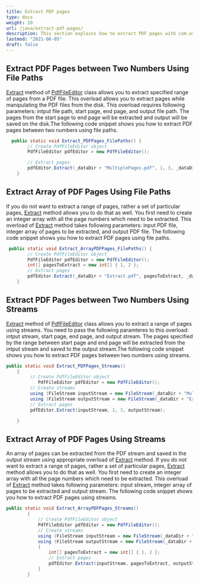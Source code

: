 ```yaml
---
title: Extract PDF pages
type: docs
weight: 20
url: /java/extract-pdf-pages/
description: This section explains how to extract PDF pages with com.aspose.pdf.facades using PdfFileEditor class.
lastmod: "2021-06-05"
draft: false
---
```


## Extract PDF Pages between Two Numbers Using File Paths

[Extract](https://apireference.aspose.com/pdf/java/com.aspose.pdf.facades/PdfFileEditor#extract-java.io.InputStream-int:A-java.io.OutputStream-) method of [PdfFileEditor](https://apireference.aspose.com/pdf/java/com.aspose.pdf.facades/PdfFileEditor) class allows you to extract specified range of pages from a PDF file. This overload allows you to extract pages while manipulating the PDF files from the disk. This overload requires following parameters: intput file path, start page, end page, and output file path. The pages from the start page to end page will be extracted and output will be saved on the disk.The following code snippet shows you how to extract PDF pages between two numbers using file paths.

```java
  public static void Extract_PDFPages_FilePaths() {
        // Create PdfFileEditor object
        PdfFileEditor pdfEditor = new PdfFileEditor();

        // Extract pages
        pdfEditor.Extract(_dataDir + "MultiplePages.pdf", 1, 3, _dataDir + "ExtractPagesBetweenNumbers_out.pdf");
    }
```

## Extract Array of PDF Pages Using File Paths

If you do not want to extract a range of pages, rather a set of particular pages, [Extract](https://apireference.aspose.com/pdf/java/com.aspose.pdf.facades/PdfFileEditor#extract-java.io.InputStream-int:A-java.io.OutputStream-)  method allows you to do that as well. You first need to create an integer array with all the page numbers which need to be extracted. This overload of [Extract](https://apireference.aspose.com/pdf/java/com.aspose.pdf.facades/PdfFileEditor#extract-java.io.InputStream-int:A-java.io.OutputStream-)  method takes following parameters: input PDF file, integer array of pages to be extracted, and output PDF file. The following code snippet shows you how to extract PDF pages using file paths.

```java
 public static void Extract_ArrayPDFPages_FilePaths() {
        // Create PdfFileEditor object
        PdfFileEditor pdfEditor = new PdfFileEditor();
        int[] pagesToExtract = new int[] { 1, 2 };
        // Extract pages
        pdfEditor.Extract(_dataDir + "Extract.pdf", pagesToExtract, _dataDir + "ExtractArrayOfPages_out.pdf");
    }
```

## Extract PDF Pages between Two Numbers Using Streams

[Extract](https://apireference.aspose.com/pdf/java/com.aspose.pdf.facades/PdfFileEditor#extract-java.io.InputStream-int:A-java.io.OutputStream-)  method of [PdfFileEditor](https://apireference.aspose.com/pdf/java/com.aspose.pdf.facades/PdfFileEditor) class allows you to extract a range of pages using streams. You need to pass the following paramteres to this overload: intput stream, start page, end page, and output stream. The pages specified by the range between start page and end page will be extracted from the intput stream and saved to the output stream.The following code snippet shows you how to extract PDF pages between two numbers using streams.

```java
public static void Extract_PDFPages_Streams()
    {
         // Create PdfFileEditor object
            PdfFileEditor pdfEditor = new PdfFileEditor();
         // Create streams
         using (FileStream inputStream = new FileStream(_dataDir + "MultiplePages.pdf", FileMode.Open))
         using (FileStream outputStream = new FileStream(_dataDir + "ExtractPagesBetweenTwoNumbers_out.pdf", FileMode.Create))
         // Extract pages
         pdfEditor.Extract(inputStream, 1, 3, outputStream);

    }
```

## Extract Array of PDF Pages Using Streams

An array of pages can be extracted from the PDF stream and saved in the output stream using appropriate overload of [Extract](https://apireference.aspose.com/pdf/java/com.aspose.pdf.facades/PdfFileEditor#extract-java.io.InputStream-int:A-java.io.OutputStream-)  method. If you do not want to extract a range of pages, rather a set of particular pages, [Extract](https://apireference.aspose.com/pdf/java/com.aspose.pdf.facades/PdfFileEditor#extract-java.io.InputStream-int:A-java.io.OutputStream-)  method allows you to do that as well. You first need to create an integer array with all the page numbers which need to be extracted. This overload of [Extract](https://apireference.aspose.com/pdf/java/com.aspose.pdf.facades/PdfFileEditor#extract-java.io.InputStream-int:A-java.io.OutputStream-)  method takes following parameters: input stream, integer array of pages to be extracted and output stream.
The following code snippet shows you how to extract PDF pages using streams.

```java
public static void Extract_ArrayPDFPages_Streams()
        {
            // Create PdfFileEditor object
            PdfFileEditor pdfEditor = new PdfFileEditor();
            // Create streams
            using (FileStream inputStream = new FileStream(_dataDir + "MultiplePages.pdf", FileMode.Open))
            using (FileStream outputStream = new FileStream(_dataDir + "ExtractArrayOfPagesUsingStreams_out.pdf", FileMode.Create))
            {
                int[] pagesToExtract = new int[] { 1, 2 };
                // Extract pages
                pdfEditor.Extract(inputStream, pagesToExtract, outputStream);
            }
        }
```
